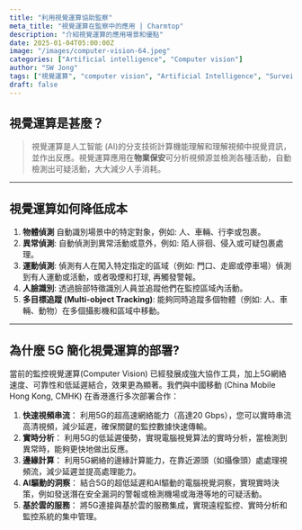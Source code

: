 ```yaml
---
title: "利用視覺運算協助監察"
meta_title: "視覺運算在監察中的應用 | Charmtop"
description: "介紹視覺運算的應用場景和優點"
date: 2025-01-04T05:00:00Z
image: "/images/computer-vision-64.jpeg"
categories: ["Artificial intelligence", "Computer vision"]
author: "SW Jong"
tags: ["視覺運算", "computer vision", "Artificial Intelligence", "Surveillance", "Object Detection"]
draft: false
---
```

## 視覺運算是甚麼？

>視覺運算是人工智能 (AI)的分支技術計算機能理解和理解視頻中視覺資訊，並作出反應。視覺運算應用在**物業保安**可分析視頻源並檢測各種活動，自動檢測出可疑活動，大大減少人手消耗。
<hr>


## 視覺運算如何降低成本

1. **物體偵測**
自動識別場景中的特定對象，例如: 人、車輛、行李或包裹。
2. **異常偵測**: 
自動偵測到異常活動或意外，例如: 陌人徘徊、侵入或可疑包裹處理。
3. **運動偵測**: 
偵測有人在闖入特定指定的區域（例如: 門口、走廊或停車場）偵測到有人運動或活動，或者吸煙和打球, 再觸發警報。
4. **人臉識別**: 
透過臉部特徵識別人員並追蹤他們在監控區域內活動。
5. **多目標追蹤 (Multi-object Tracking)**: 
能夠同時追蹤多個物體（例如: 人、車輛、動物）在多個攝影機和區域中移動。
<hr>

## 為什麼 5G 簡化視覺運算的部署?

當前的監控視覺運算(Computer Vision) 已經發展成強大協作工具，加上5G網絡速度、可靠性和低延遲結合，效果更為顯著。我們與中國移動 (China Mobile Hong Kong, CMHK) 在香港進行多次部署合作：

1. **快速視頻串流**：
利用5G的超高速網絡能力（高達20 Gbps），您可以實時串流高清視頻，減少延遲，確保關鍵的監控數據快速傳輸。
2. **實時分析**：
利用5G的低延遲優勢，實現電腦視覺算法的實時分析，當檢測到異常時，能夠更快地做出反應。
3. **邊緣計算**：
利用5G網絡的邊緣計算能力，在靠近源頭（如攝像頭）處處理視頻流，減少延遲並提高處理能力。
4. **AI驅動的洞察**：
結合5G的超低延遲和AI驅動的電腦視覺洞察，實現實時決策，例如發送潛在安全漏洞的警報或檢測機場或海港等地的可疑活動。
5. **基於雲的服務**：
將5G連接與基於雲的服務集成，實現遠程監控、實時分析和監控系統的集中管理。
